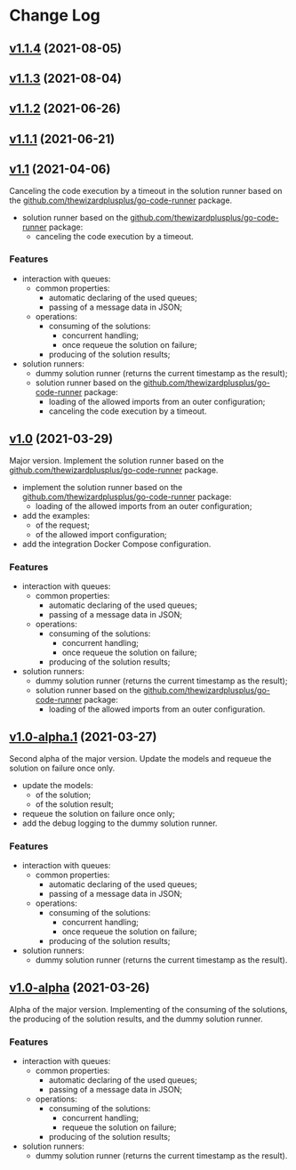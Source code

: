 # Change Log

## [v1.1.4](https://github.com/thewizardplusplus/go-exercises-worker/tree/v1.1.4) (2021-08-05)

## [v1.1.3](https://github.com/thewizardplusplus/go-exercises-worker/tree/v1.1.3) (2021-08-04)

## [v1.1.2](https://github.com/thewizardplusplus/go-exercises-worker/tree/v1.1.2) (2021-06-26)

## [v1.1.1](https://github.com/thewizardplusplus/go-exercises-worker/tree/v1.1.1) (2021-06-21)

## [v1.1](https://github.com/thewizardplusplus/go-exercises-worker/tree/v1.1) (2021-04-06)

Canceling the code execution by a timeout in the solution runner based on the [github.com/thewizardplusplus/go-code-runner](https://github.com/thewizardplusplus/go-code-runner) package.

- solution runner based on the [github.com/thewizardplusplus/go-code-runner](https://github.com/thewizardplusplus/go-code-runner) package:
  - canceling the code execution by a timeout.

### Features

- interaction with queues:
  - common properties:
    - automatic declaring of the used queues;
    - passing of a message data in JSON;
  - operations:
    - consuming of the solutions:
      - concurrent handling;
      - once requeue the solution on failure;
    - producing of the solution results;
- solution runners:
  - dummy solution runner (returns the current timestamp as the result);
  - solution runner based on the [github.com/thewizardplusplus/go-code-runner](https://github.com/thewizardplusplus/go-code-runner) package:
    - loading of the allowed imports from an outer configuration;
    - canceling the code execution by a timeout.

## [v1.0](https://github.com/thewizardplusplus/go-exercises-worker/tree/v1.0) (2021-03-29)

Major version. Implement the solution runner based on the [github.com/thewizardplusplus/go-code-runner](https://github.com/thewizardplusplus/go-code-runner) package.

- implement the solution runner based on the [github.com/thewizardplusplus/go-code-runner](https://github.com/thewizardplusplus/go-code-runner) package:
  - loading of the allowed imports from an outer configuration;
- add the examples:
  - of the request;
  - of the allowed import configuration;
- add the integration Docker Compose configuration.

### Features

- interaction with queues:
  - common properties:
    - automatic declaring of the used queues;
    - passing of a message data in JSON;
  - operations:
    - consuming of the solutions:
      - concurrent handling;
      - once requeue the solution on failure;
    - producing of the solution results;
- solution runners:
  - dummy solution runner (returns the current timestamp as the result);
  - solution runner based on the [github.com/thewizardplusplus/go-code-runner](https://github.com/thewizardplusplus/go-code-runner) package:
    - loading of the allowed imports from an outer configuration.

## [v1.0-alpha.1](https://github.com/thewizardplusplus/go-exercises-worker/tree/v1.0-alpha.1) (2021-03-27)

Second alpha of the major version. Update the models and requeue the solution on failure once only.

- update the models:
  - of the solution;
  - of the solution result;
- requeue the solution on failure once only;
- add the debug logging to the dummy solution runner.

### Features

- interaction with queues:
  - common properties:
    - automatic declaring of the used queues;
    - passing of a message data in JSON;
  - operations:
    - consuming of the solutions:
      - concurrent handling;
      - once requeue the solution on failure;
    - producing of the solution results;
- solution runners:
  - dummy solution runner (returns the current timestamp as the result).

## [v1.0-alpha](https://github.com/thewizardplusplus/go-exercises-worker/tree/v1.0-alpha) (2021-03-26)

Alpha of the major version. Implementing of the consuming of the solutions, the producing of the solution results, and the dummy solution runner.

### Features

- interaction with queues:
  - common properties:
    - automatic declaring of the used queues;
    - passing of a message data in JSON;
  - operations:
    - consuming of the solutions:
      - concurrent handling;
      - requeue the solution on failure;
    - producing of the solution results;
- solution runners:
  - dummy solution runner (returns the current timestamp as the result).
